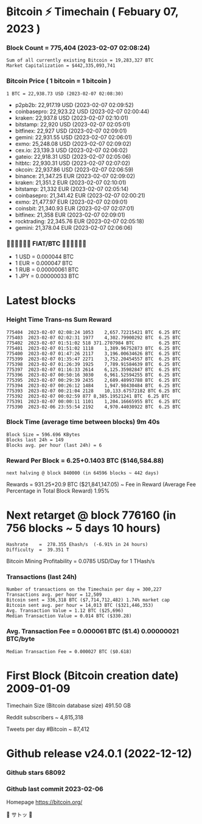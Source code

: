 # ₿itcoin ⚡ Timechain ( Febuary 07, 2023 )

### Block Count = 775,404 (2023-02-07 02:08:24)
    Sum of all currently existing Bitcoin = 19,283,327 BTC
    Market Capitalization = $442,335,093,741
### Bitcoin Price ( 1 bitcoin = 1 bitcoin )
	1 BTC = 22,938.73 USD (2023-02-07 02:08:30)
- p2pb2b: 22,917.19 USD (2023-02-07 02:09:52)
- coinbasepro: 22,923.22 USD (2023-02-07 02:00:44)
- kraken: 22,937.8 USD (2023-02-07 02:10:01)
- bitstamp: 22,920 USD (2023-02-07 02:05:01)
- bitfinex: 22,927 USD (2023-02-07 02:09:01)
- gemini: 22,931.55 USD (2023-02-07 02:06:01)
- exmo: 25,248.08 USD (2023-02-07 02:09:02)
- cex.io: 23,139.3 USD (2023-02-07 02:06:02)
- gateio: 22,918.31 USD (2023-02-07 02:05:06)
- hitbtc: 22,930.31 USD (2023-02-07 02:07:02)
- okcoin: 22,937.86 USD (2023-02-07 02:06:59)
- binance: 21,347.25 EUR (2023-02-07 02:09:02)
- kraken: 21,351.2 EUR (2023-02-07 02:10:01)
- bitstamp: 21,332 EUR (2023-02-07 02:05:14)
- coinbasepro: 21,341.42 EUR (2023-02-07 02:00:21)
- exmo: 21,477.97 EUR (2023-02-07 02:09:01)
- coinsbit: 21,340.93 EUR (2023-02-07 02:07:01)
- bitfinex: 21,358 EUR (2023-02-07 02:09:01)
- rocktrading: 22,345.76 EUR (2023-02-07 02:05:18)
- gemini: 21,378.04 EUR (2023-02-07 02:06:06)
### 💱💶💵💷💴💱 FIAT/BTC 💱💴💷💵💶💱
- 1 USD = 0.000044 BTC
- 1 EUR = 0.000047 BTC
- 1 RUB = 0.00000061 BTC
- 1 JPY = 0.00000033 BTC
# Latest blocks
### Height	Time	Trans-ns	Sum	Reward
    775404	2023-02-07 02:08:24	1053	2,657.72215421 BTC	6.25 BTC
    775403	2023-02-07 02:02:31	1977	4,302.79900292 BTC	6.25 BTC
    775402	2023-02-07 01:51:02	518	371.2707984 BTC	        6.25 BTC
    775401	2023-02-07 01:51:02	1118	1,389.96752873 BTC	6.25 BTC
    775400	2023-02-07 01:47:26	2117	3,196.00634626 BTC	6.25 BTC
    775399	2023-02-07 01:35:47	2271	3,752.20454557 BTC	6.25 BTC
    775398	2023-02-07 01:26:39	1925	7,789.91584639 BTC	6.25 BTC
    775397	2023-02-07 01:16:33	2614	6,125.35982847 BTC	6.25 BTC
    775396	2023-02-07 00:50:16	3030	6,961.52594255 BTC	6.25 BTC
    775395	2023-02-07 00:29:39	2435	2,689.48993788 BTC	6.25 BTC
    775394	2023-02-07 00:26:12	1484	1,947.98430484 BTC	6.25 BTC
    775393	2023-02-07 00:21:04	2128	10,133.67572182 BTC	6.25 BTC
    775392	2023-02-07 00:02:59	877	8,385.19521241 BTC	6.25 BTC
    775391	2023-02-07 00:00:11	1101	1,204.16665955 BTC	6.25 BTC
    775390	2023-02-06 23:55:54	2192	4,970.44030922 BTC	6.25 BTC
### Block Time (average time between blocks)	9m 40s
    Block Size = 596.696 KBytes
    Blocks last 24h = 149
    Blocks avg. per hour (last 24h) = 6
### Reward Per Block = 6.25+0.1403 BTC ($146,584.88) 
    next halving @ block 840000 (in 64596 blocks ~ 442 days)
Rewards = 931.25+20.9 BTC ($21,841,147.05) ~ Fee in Reward (Average Fee Percentage in Total Block Reward)	1.95%
# Next retarget @ block 776160 (in 756 blocks ~ 5 days 10 hours)
    Hashrate    =  278.355 Ehash/s  (-6.91% in 24 hours)
    Difficulty  =  39.351 T
Bitcoin Mining Profitability = 0.0785 USD/Day for 1 THash/s
### Transactions (last 24h)
    Number of transactions on the Timechain per day = 300,227
    Transactions avg. per hour = 12,509
    Bitcoin sent = 336,318 BTC ($7,714,712,482) 1.74% market cap
    Bitcoin sent avg. per hour = 14,013 BTC ($321,446,353)
    Avg. Transaction Value = 1.12 BTC ($25,696)
    Median Transaction Value = 0.014 BTC ($330.28)
### Avg. Transaction Fee = 0.000061 BTC ($1.4) 0.00000021 BTC/byte
    Median Transaction Fee = 0.000027 BTC ($0.618)
    
# First Block (Bitcoin creation date)	2009-01-09
Timechain Size (Bitcoin database size)	491.50 GB

Reddit subscribers	~ 4,815,318

Tweets per day #Bitcoin	~ 87,412
# Github release	v24.0.1 (2022-12-12)
### Github stars	68092
### Github last commit	2023-02-06

Homepage	https://bitcoin.org/

💙 サトッ 💜
